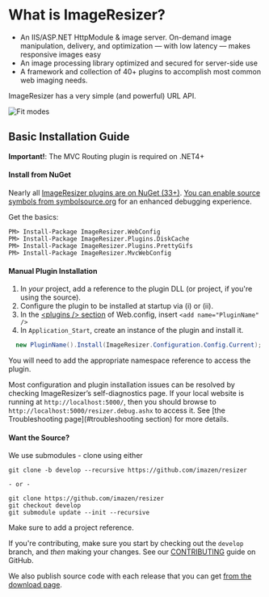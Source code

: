 
# What is ImageResizer?

* An IIS/ASP.NET HttpModule & image server. On-demand image manipulation, delivery, and optimization &mdash; with low latency &mdash; makes responsive images easy
* An image processing library optimized and secured for server-side use
* A framework and collection of 40+ plugins to accomplish most common web imaging needs. 

ImageResizer has a very simple (and powerful) URL API.

![Fit modes](http://z.zr.io/rw/diagrams/resizing-modes.png)


## Basic Installation Guide

**Important!**: The MVC Routing plugin is required on .NET4+

#### Install from NuGet

Nearly all [ImageResizer plugins are on NuGet (33+)](https://www.nuget.org/packages?q=nathanaeljones). [You can enable source symbols from symbolsource.org](http://www.symbolsource.org/Public/Home/VisualStudio) for an enhanced debugging experience.

Get the basics:

```
PM> Install-Package ImageResizer.WebConfig
PM> Install-Package ImageResizer.Plugins.DiskCache
PM> Install-Package ImageResizer.Plugins.PrettyGifs
PM> Install-Package ImageResizer.MvcWebConfig
```

#### Manual Plugin Installation

1. In *your* project, add a reference to the plugin DLL (or project, if you're using the source).
2. Configure the plugin to be installed at startup via (i) or (ii). 
  1.  In the [&lt;plugins /> section](#config_reference) of Web.config, insert `<add name="PluginName" />`
  2.  In `Application_Start`, create an instance of the plugin and install it.

``` c#
  new PluginName().Install(ImageResizer.Configuration.Config.Current);
```

You will need to add the appropriate namespace reference to access the plugin.

Most configuration and plugin installation issues can be resolved by checking ImageResizer’s self-diagnostics page. If your local website is running at `http://localhost:5000/`, then you should browse to `http://localhost:5000/resizer.debug.ashx` to access it. See [the Troubleshooting page](#troubleshooting section) for more details. 
<a name="reference"></a>


#### Want the Source?

We use submodules - clone using either 

```
git clone -b develop --recursive https://github.com/imazen/resizer

- or -

git clone https://github.com/imazen/resizer
git checkout develop
git submodule update --init --recursive

```

Make sure to add a project reference. 

If you're contributing, make sure you start by checking out the `develop` branch, and *then* making your changes. See our  [CONTRIBUTING](https://github.com/imazen/resizer/blob/develop/CONTRIBUTING.md) guide on GitHub.

We also publish source code with each release that you can get [from the download page](/download).
